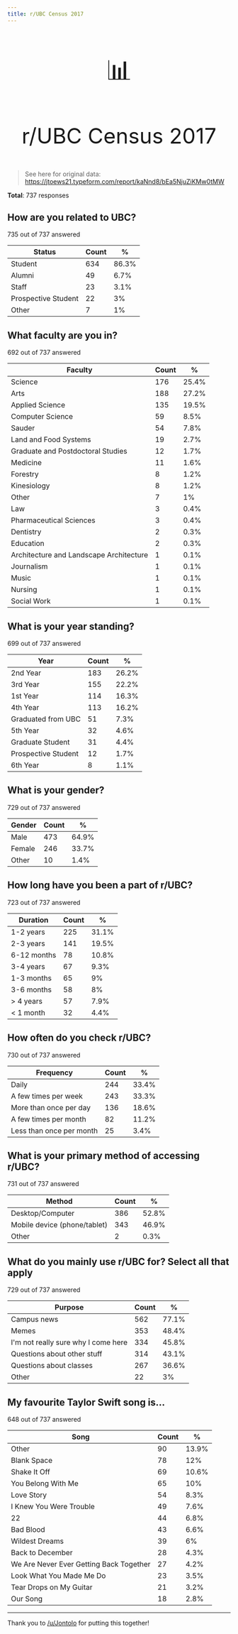 ```yaml
---
title: r/UBC Census 2017
---
```



# 

<p align="center" style="font-size:60px;">📊</p>
<p align="center" style="font-size:48px;">r/UBC Census 2017</p>

> See here for original data: <https://jtoews21.typeform.com/report/kaNnd8/bEa5NjuZiKMw0tMW>

**Total**: 737 responses

## How are you related to UBC?
735 out of 737 answered

| Status | Count | % |
| --- | --- | --- |
| Student | 634 | 86.3% |
| Alumni | 49 | 6.7% |
| Staff | 23 | 3.1% |
| Prospective Student | 22 | 3% |
| Other | 7 | 1% |

## What faculty are you in?
692 out of 737 answered

| Faculty | Count | % |
| --- | --- | --- |
| Science | 176 | 25.4% |
| Arts | 188 | 27.2% |
| Applied Science | 135 | 19.5% |
| Computer Science | 59 | 8.5% |
| Sauder | 54 | 7.8% |
| Land and Food Systems | 19 | 2.7% |
| Graduate and Postdoctoral Studies | 12 | 1.7% |
| Medicine | 11 | 1.6% |
| Forestry | 8 | 1.2% |
| Kinesiology | 8 | 1.2% |
| Other | 7 | 1% |
| Law | 3 | 0.4% |
| Pharmaceutical Sciences | 3 | 0.4% |
| Dentistry | 2 | 0.3% |
| Education | 2 | 0.3% |
| Architecture and Landscape Architecture | 1 | 0.1% |
| Journalism | 1 | 0.1% |
| Music | 1 | 0.1% |
| Nursing | 1 | 0.1% |
| Social Work | 1 | 0.1% |

## What is your year standing?
699 out of 737 answered

| Year | Count | % |
| --- | --- | --- |
| 2nd Year | 183 | 26.2% |
| 3rd Year | 155 | 22.2% |
| 1st Year | 114 | 16.3% |
| 4th Year | 113 | 16.2% |
| Graduated from UBC | 51 | 7.3% |
| 5th Year | 32 | 4.6% |
| Graduate Student | 31 | 4.4% |
| Prospective Student | 12 | 1.7% |
| 6th Year | 8 | 1.1% |

## What is your gender?
729 out of 737 answered

| Gender | Count | % |
|---|---|---|
| Male | 473 | 64.9% |
| Female | 246 | 33.7% |
| Other | 10 | 1.4% |

## How long have you been a part of r/UBC?
723 out of 737 answered

| Duration | Count | % |
| --- | --- | --- |
| 1-2 years | 225 | 31.1% |
| 2-3 years | 141 | 19.5% |
| 6-12 months | 78 | 10.8% |
| 3-4 years | 67 | 9.3% |
| 1-3 months | 65 | 9% |
| 3-6 months | 58 | 8% |
| > 4 years | 57 | 7.9% |
| < 1 month | 32 | 4.4% |

## How often do you check r/UBC?
730 out of 737 answered

| Frequency | Count | % |
| --- | --- | --- |
| Daily | 244 | 33.4% |
| A few times per week | 243 | 33.3% |
| More than once per day | 136 | 18.6% |
| A few times per month | 82 | 11.2% |
| Less than once per month | 25 | 3.4% |

## What is your primary method of accessing r/UBC?
731 out of 737 answered

| Method | Count | % |
| --- | --- | --- |
| Desktop/Computer | 386 | 52.8% |
| Mobile device (phone/tablet) | 343 | 46.9% |
| Other | 2 | 0.3% |

## What do you mainly use r/UBC for? Select all that apply
729 out of 737 answered

| Purpose | Count | % |
| --- | --- | --- |
| Campus news | 562 | 77.1% |
| Memes | 353 | 48.4% |
| I'm not really sure why I come here | 334 | 45.8% |
| Questions about other stuff | 314 | 43.1% |
| Questions about classes | 267 | 36.6% |
| Other | 22 | 3% |

## My favourite Taylor Swift song is...
648 out of 737 answered

| Song | Count | % |
| --- | --- | --- |
| Other | 90 | 13.9% |
| Blank Space | 78 | 12% |
| Shake It Off | 69 | 10.6% |
| You Belong With Me | 65 | 10% |
| Love Story | 54 | 8.3% |
| I Knew You Were Trouble | 49 | 7.6% |
| 22 | 44 | 6.8% |
| Bad Blood | 43 | 6.6% |
| Wildest Dreams | 39 | 6% |
| Back to December | 28 | 4.3% |
| We Are Never Ever Getting Back Together | 27 | 4.2% |
| Look What You Made Me Do | 23 | 3.5% |
| Tear Drops on My Guitar | 21 | 3.2% |
| Our Song | 18 | 2.8% |

---

Thank you to [/u/Jontolo](https://reddit.com/u/Jontolo) for putting this together!